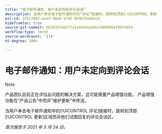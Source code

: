 ```yaml
---
title: “电子邮件通知：用户未定向到评论会话”
description: 当用户单击电子邮件通知中的“评论”链接时，跳转到顶部[!UICONTROL 更新]区域而非他们试图回复的评论会话区。
exl-id: 335c2867-eae5-46e8-a7d5-8b9b35e66e31
hidefromtoc: true
source-git-commit: 6620357eb577a1a4da9e244a7d880054798f4654
workflow-type: tm+mt
source-wordcount: '114'
ht-degree: 100%

---
```


# 电子邮件通知：用户未定向到评论会话

<!--Article created by request-->

>[!NOTE]
>
>产品团队目前正在评估此问题的解决方案，这可能需要产品增强功能。 产品增强功能在“产品公告”中而非“维护更新”中传送。

当用户单击电子邮件通知中的[!UICONTROL 评论]链接时，跳转到顶部[!UICONTROL 更新]区域而非他们试图回复的评论会话区。

_首次报告于 2021 年 3 月 24 日。_
